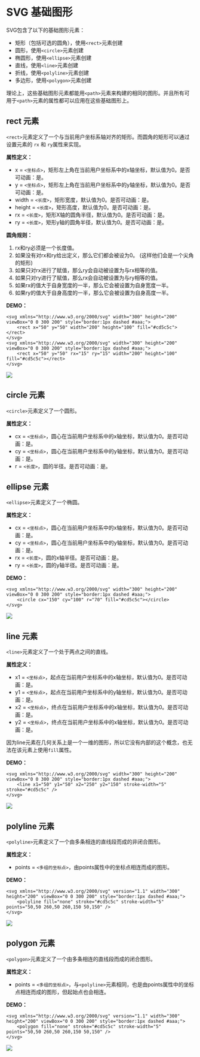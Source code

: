 # SVG 基础图形 #

SVG包含了以下的基础图形元素：

- 矩形（包括可选的圆角），使用`<rect>`元素创建
- 圆形，使用`<circle>`元素创建
- 椭圆形，使用`<ellipse>`元素创建
- 直线，使用`<line>`元素创建
- 折线，使用`<polyline>`元素创建
- 多边形，使用`<polygon>`元素创建

理论上，这些基础图形元素都能用`<path>`元素来构建的相同的图形。并且所有可用于`<path>`元素的属性都可以应用在这些基础图形上。

## rect 元素 ##
`<rect>`元素定义了一个与当前用户坐标系轴对齐的矩形。而圆角的矩形可以通过设置元素的 `rx` 和 `ry`属性来实现。

**属性定义：**

- x = `<坐标点>`，矩形左上角在当前用户坐标系中的x轴坐标，默认值为0。是否可动画：是。
- y = `<坐标点>`，矩形左上角在当前用户坐标系中的y轴坐标，默认值为0。是否可动画：是。
- width = `<长度>`，矩形宽度，默认值为0。是否可动画：是。
- height = `<长度>`，矩形高度，默认值为0。是否可动画：是。
- rx = `<长度>`，矩形X轴的圆角半径，默认值为0。是否可动画：是。
- ry = `<长度>`，矩形y轴的圆角半径，默认值为0。是否可动画：是。

**圆角规则：**

1. rx和ry必须是一个长度值。
2. 如果没有对rx和ry给出定义，那么它们都会被设为0。 (这样他们会是一个尖角的矩形)
3. 如果只对rx进行了赋值，那么ry会自动被设置为与rx相等的值。
4. 如果只对ry进行了赋值，那么rx会自动被设置为与ry相等的值。
5. 如果rx的值大于自身宽度的一半，那么它会被设置为自身宽度一半。
6. 如果ry的值大于自身高度的一半，那么它会被设置为自身高度一半。


**DEMO：**

	<svg xmlns="http://www.w3.org/2000/svg" width="300" height="200" viewBox="0 0 300 200" style="border:1px dashed #aaa;">
	    <rect x="50" y="50" width="200" height="100" fill="#cd5c5c"></rect>
	</svg>
	<svg xmlns="http://www.w3.org/2000/svg" width="300" height="200" viewBox="0 0 300 200" style="border:1px dashed #aaa;">
		<rect x="50" y="50" rx="15" ry="15" width="200" height="100" fill="#cd5c5c"></rect>
	</svg>

![](rect.png)

## circle 元素 ##
`<circle>`元素定义了一个圆形。

**属性定义：**

- cx = `<坐标点>`，圆心在当前用户坐标系中的x轴坐标，默认值为0。是否可动画：是。
- cy = `<坐标点>`，圆心在当前用户坐标系中的y轴坐标，默认值为0。是否可动画：是。
- r = `<长度>`，圆的半径。是否可动画：是。

## ellipse 元素 ##
`<ellipse>`元素定义了一个椭圆。

**属性定义：**

- cx = `<坐标点>`，圆心在当前用户坐标系中的x轴坐标，默认值为0。是否可动画：是。
- cy = `<坐标点>`，圆心在当前用户坐标系中的y轴坐标，默认值为0。是否可动画：是。
- rx = `<长度>`，圆的x轴半径。是否可动画：是。
- ry = `<长度>`，圆的y轴半径。是否可动画：是。

**DEMO：**

	<svg xmlns="http://www.w3.org/2000/svg" width="300" height="200" viewBox="0 0 300 200" style="border:1px dashed #aaa;">
    	<circle cx="150" cy="100" r="70" fill="#cd5c5c"></circle>
  	</svg>

![](circle.png)

## line 元素 ##
`<line>`元素定义了一个处于两点之间的直线。

**属性定义：**

- x1 = `<坐标点>`，起点在当前用户坐标系中的x轴坐标，默认值为0。是否可动画：是。
- y1 = `<坐标点>`，起点在当前用户坐标系中的y轴坐标，默认值为0。是否可动画：是。
- x2 = `<坐标点>`，终点在当前用户坐标系中的x轴坐标，默认值为0。是否可动画：是。
- y2 = `<坐标点>`，终点在当前用户坐标系中的x轴坐标，默认值为0。是否可动画：是。

因为line元素在几何关系上是一个一维的图形，所以它没有内部的这个概念，也无法在该元素上使用`fill`属性。

**DEMO：**

	<svg xmlns="http://www.w3.org/2000/svg" width="300" height="200" viewBox="0 0 300 200" style="border:1px dashed #aaa;">
		<line x1="50" y1="50" x2="250" y2="150" stroke-width="5" stroke="#cd5c5c" />
	</svg>

![](line.png)

## polyline 元素 ##
`<polyline>`元素定义了一个由多条相连的直线段而成的非闭合图形。

**属性定义：**

- points = `<多组的坐标点>`，由points属性中的坐标点相连而成的图形。

**DEMO：**

	<svg xmlns="http://www.w3.org/2000/svg" version="1.1" width="300" height="200" viewBox="0 0 300 200" style="border:1px dashed #aaa;">
		<polyline fill="none" stroke="#cd5c5c" stroke-width="5" points="50,50 260,50 260,150 50,150" />
	</svg>

![](pl.png)

## polygon 元素 ##
`<polygon>`元素定义了一个由多条相连的直线段而成的闭合图形。

**属性定义：**

- points = `<多组的坐标点>`，与`<polyline>`元素相同，也是由points属性中的坐标点相连而成的图形，但起始点也会相连。

**DEMO：**

	<svg xmlns="http://www.w3.org/2000/svg" version="1.1" width="300" height="200" viewBox="0 0 300 200" style="border:1px dashed #aaa;">
		<polygon fill="none" stroke="#cd5c5c" stroke-width="5" points="50,50 260,50 260,150 50,150" />
	</svg>

![](pg.png)